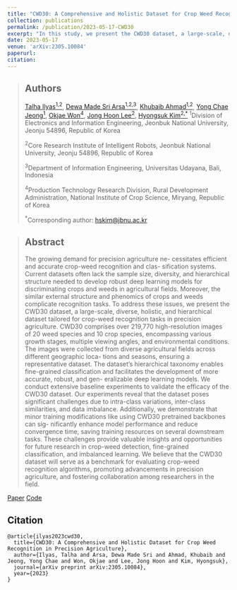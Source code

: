 ```yaml
---
title: "CWD30: A Comprehensive and Holistic Dataset for Crop Weed Recognition in Precision Agriculture"
collection: publications
permalink: /publication/2023-05-17-CWD30
excerpt: "In this study, we present the CWD30 dataset, a large-scale, diverse, holistic, and hierarchical dataset tailored for crop-weed recognition tasks in precision agriculture."
date: 2023-05-17
venue: 'arXiv:2305.10084'
paperurl: 
citation: 
---
```


> ## Authors
> [Talha Ilyas<sup>1,2</sup>](https://mr-talhailyas.github.io//), [Dewa Made Sri Arsa<sup>1,2,3</sup>](https://dewamsa.github.io), [Khubaib Ahmad<sup>1,2</sup>](), [Yong Chae Jeong<sup>1</sup>](), [Okjae Won<sup>4</sup>](), [Jong Hoon Lee<sup>2</sup>](), [Hyongsuk Kim<sup>2,*</sup>](https://wz3.jbnu.ac.kr/jbnuProfl/eeieng/295/2522/artclView.do)
> <sup>1</sup>Division of Electronics and Information Engineering, Jeonbuk National University, Jeonju 54896, Republic of Korea
> 
> <sup>2</sup>Core Research Institute of Intelligent Robots, Jeonbuk National University, Jeonju 54896, Republic of Korea
>
> <sup>3</sup>Department of Information Engineering, Universitas Udayana, Bali, Indonesia
>
> <sup>4</sup>Production Technology Research Division, Rural Development Administration, National Institute of Crop Science, Miryang, Republic of Korea
>
> <sup>*</sup>Corresponding author: hskim@jbnu.ac.kr


> ## Abstract
> The growing demand for precision agriculture ne- cessitates efficient and accurate crop-weed recognition and clas- sification systems. Current datasets often lack the sample size, diversity, and hierarchical structure needed to develop robust deep learning models for discriminating crops and weeds in agricultural fields. Moreover, the similar external structure and phenomics of crops and weeds complicate recognition tasks. To address these issues, we present the CWD30 dataset, a large-scale, diverse, holistic, and hierarchical dataset tailored for crop-weed recognition tasks in precision agriculture. CWD30 comprises over 219,770 high-resolution images of 20 weed species and 10 crop species, encompassing various growth stages, multiple viewing angles, and environmental conditions. The images were collected from diverse agricultural fields across different geographic loca- tions and seasons, ensuring a representative dataset. The dataset’s hierarchical taxonomy enables fine-grained classification and facilitates the development of more accurate, robust, and gen- eralizable deep learning models. We conduct extensive baseline experiments to validate the efficacy of the CWD30 dataset. Our experiments reveal that the dataset poses significant challenges due to intra-class variations, inter-class similarities, and data imbalance. Additionally, we demonstrate that minor training modifications like using CWD30 pretrained backbones can sig- nificantly enhance model performance and reduce convergence time, saving training resources on several downstream tasks. These challenges provide valuable insights and opportunities for future research in crop-weed detection, fine-grained classification, and imbalanced learning. We believe that the CWD30 dataset will serve as a benchmark for evaluating crop-weed recognition algorithms, promoting advancements in precision agriculture, and fostering collaboration among researchers in the field.

[Paper](https://arxiv.org/abs/2305.10084)
[Code](https://github.com/Mr-TalhaIlyas/CWD30)

## Citation
```
@article{ilyas2023cwd30,
  title={CWD30: A Comprehensive and Holistic Dataset for Crop Weed Recognition in Precision Agriculture},
  author={Ilyas, Talha and Arsa, Dewa Made Sri and Ahmad, Khubaib and Jeong, Yong Chae and Won, Okjae and Lee, Jong Hoon and Kim, Hyongsuk},
  journal={arXiv preprint arXiv:2305.10084},
  year={2023}
}
```